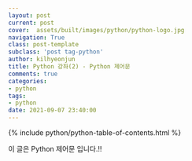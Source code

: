 ```yaml
---
layout: post
current: post
cover:  assets/built/images/python/python-logo.jpg
navigation: True
class: post-template
subclass: 'post tag-python'
author: kilhyeonjun
title: Python 강좌(2) - Python 제어문
comments: true
categories:
- python
tags:
- python
date: 2021-09-07 23:40:00
---
```

{% include python/python-table-of-contents.html %}

이 글은 Python 제어문 입니다.!!